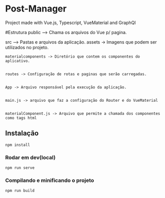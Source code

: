 # Post-Manager
Project made with Vue.js, Typescript, VueMaterial and GraphQl

#Estrutura 
public --> Chama os arquivos do Vue p/ pagina.

src --> Pastas e arquivos da aplicação.
    assets -> Imagens que podem ser utilizados no projeto.


    materialcomponents -> Diretório que contem os componentes do aplicativo.


    routes -> Configuração de rotas e paginas que serão carregadas.


    App -> Arquivo responsável pela execução da aplicação.


    main.js -> arquivo que faz a configuração do Router e do VueMaterial


    materialComponent.js -> Arquivo que permite a chamada dos componentes como tags html

## Instalação
```
npm install
```

### Rodar em dev(local)
```
npm run serve
```

### Compilando e minificando o projeto
```
npm run build
```


